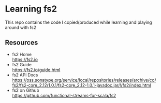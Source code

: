 # Learning fs2

This repo contains the code I copied/produced while learning
and playing around with fs2

## Resources

- fs2 Home<br/>
  https://fs2.io
- fs2 Guide<br/>
  https://fs2.io/guide.html
- fs2 API Docs<br/>
  https://oss.sonatype.org/service/local/repositories/releases/archive/co/fs2/fs2-core_2.12/1.0.1/fs2-core_2.12-1.0.1-javadoc.jar/!/fs2/index.html
- fs2 on Github<br/>
  https://github.com/functional-streams-for-scala/fs2
